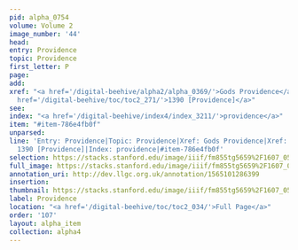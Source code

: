 ```yaml
---
pid: alpha_0754
volume: Volume 2
image_number: '44'
head: 
entry: Providence
topic: Providence
first_letter: P
page: 
add: 
xref: "<a href='/digital-beehive/alpha2/alpha_0369/'>Gods Providence</a>|<a href='/digital-beehive/alpha1/alpha_0131/'>Caution</a>|<a
  href='/digital-beehive/toc/toc2_271/'>1390 [Providence]</a>"
see: 
index: "<a href='/digital-beehive/index4/index_3211/'>providence</a>"
item: "#item-786e4fb0f"
unparsed: 
line: 'Entry: Providence|Topic: Providence|Xref: Gods Providence|Xref: Caution|Xref:
  1390 [Providence]|Index: providence|#item-786e4fb0f'
selection: https://stacks.stanford.edu/image/iiif/fm855tg5659%2F1607_0511/737,2988,3043,581/full/0/default.jpg
full_image: https://stacks.stanford.edu/image/iiif/fm855tg5659%2F1607_0511/full/full/0/default.jpg
annotation_uri: http://dev.llgc.org.uk/annotation/1565101286399
insertion: 
thumbnail: https://stacks.stanford.edu/image/iiif/fm855tg5659%2F1607_0511/737,2988,600,180/250,/0/default.jpg
label: Providence
location: "<a href='/digital-beehive/toc/toc2_034/'>Full Page</a>"
order: '107'
layout: alpha_item
collection: alpha4
---
```

